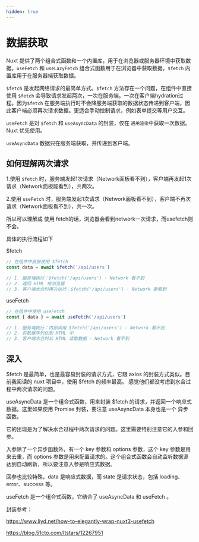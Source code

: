 ```yaml
---
hidden: true
---
```

# 数据获取

Nuxt 提供了两个组合式函数和一个内置库，用于在浏览器或服务器环境中获取数据。`useFetch` 和 `useLazyFetch` 组合式函数用于在浏览器中获取数据，`$fetch` 内置库用于在服务器端获取数据。

`$fetch` 是发起网络请求的最简单方式。`$fetch` 方法存在一个问题，在组件中直接使用 `$fetch` 会导致请求发起两次，一次在服务端，一次在客户端hydration过程。因为`$fetch` 在服务端执行时不会降服务端获取的数据状态传递到客户端，因此客户端必须再次请求数据。更适合手动控制请求，例如表单提交等用户交互。

`useFetch` 是对 `$fetch` 和 `useAsyncData` 的封装，仅在 `通用渲染`中获取一次数据。Nuxt 优先使用。

`useAsyncData` 数据只在服务端获取，并传递到客户端。

## 如何理解两次请求

1.使用 `$fetch` 时，服务端发起1次请求（Network面板看不到），客户端再发起1次请求（Network面板能看到），共两次。

2.使用 `useFetch` 时，服务端发起1次请求（Network面板看不到），客户端不再次请求（Network面板看不到），共一次。

所以可以理解成 使用 fetch的话，浏览器会看到network一次请求，而usefetch则不会。

具体的执行流程如下

$fetch

```typescript
// 在组件中直接使用 $fetch
const data = await $fetch('/api/users')

// 1. 服务端执行：$fetch('/api/users') - Network 看不到
// 2. 返回 HTML 给浏览器
// 3. 客户端水合时再次执行：$fetch('/api/users') - Network 能看到
```

useFetch

```typescript
// 在组件中使用 useFetch
const { data } = await useFetch('/api/users')

// 1. 服务端执行：内部调用 $fetch('/api/users') - Network 看不到
// 2. 将数据序列化到 HTML 中
// 3. 客户端水合时从 HTML 读取数据 - Network 看不到
```

## 深入

$fetch 是最简单，也是最容易封装的请求方式，它跟 axios 的封装方式类似。目前我阅读的 nuxt 项目中，使用 $fetch 的频率最高。
感觉他们都没考虑到水合过程中两次请求的问题。

useAsyncData 是一个组合式函数，用来封装 $fetch 的请求，并返回一个响应式数据。这里如果使用 Promise 封装，要注意 useAsyncData 本身也是一个 异步函数。

它的出现是为了解决水合过程中两次请求的问题。这里需要特别注意它的入参和回参。

入参除了一个异步函数外，有一个 key 参数和 options 参数，这个 key 参数是用来去重，而 options 参数是用来配置请求的。这个组合式函数会自动监听数据源达到自动刷新，所以要注意入参是响应式数据。

回参也比较特殊，data 是响应式数据，而 state 是请求状态，包括 loading、error、success 等。

useFetch 是一个组合式函数，它结合了 useAsyncData 和 useFetch 。

封装参考：

https://www.liyd.net/how-to-elegantly-wrap-nuxt3-usefetch

https://blog.51cto.com/Itstars/12267951